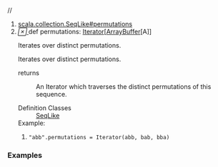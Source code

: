 //
<ol>
<li><a href="https://www.scala-lang.org/api/2.12.3/scala/collection/mutable/ArrayBuffer.html#permutations:Iterator[Repr]">scala.collection.SeqLike#permutations</a></li>
<li name="scala.collection.SeqLike#permutations" visbl="pub" class="indented0 " data-isabs="false" fullcomment="yes" group="Ungrouped"> <a id="permutations:Iterator[Repr]"></a><a id="permutations:Iterator[ArrayBuffer[A]]"></a> <span class="permalink"> <a href="../../../scala/collection/mutable/ArrayBuffer.html#permutations:Iterator[Repr]" title="Permalink"> <i class="material-icons"></i> </a> </span> <span class="modifier_kind"> <span class="modifier"></span> <span class="kind">def</span> </span> <span class="symbol"> <span class="name">permutations</span><span class="result">: <a href="../Iterator.html" class="extype" name="scala.collection.Iterator">Iterator</a>[<a href="" class="extype" name="scala.collection.mutable.ArrayBuffer">ArrayBuffer</a>[<span class="extype" name="scala.collection.mutable.ArrayBuffer.A">A</span>]]</span> </span> <p class="shortcomment cmt">Iterates over distinct permutations.</p>
 <div class="fullcomment">
  <div class="comment cmt">
   <p>Iterates over distinct permutations. </p>
  </div>
  <dl class="paramcmts block">
   <dt>
    returns
   </dt>
   <dd class="cmt">
    <p>An Iterator which traverses the distinct permutations of this sequence.</p>
   </dd>
  </dl>
  <dl class="attributes block"> 
   <dt>
    Definition Classes
   </dt>
   <dd>
    <a href="../SeqLike.html" class="extype" name="scala.collection.SeqLike">SeqLike</a>
   </dd>
   <div class="block">
    Example: 
    <ol>
     <li class="cmt"><p><code>"abb".permutations = Iterator(abb, bab, bba)</code></p></li>
    </ol> 
   </div>
  </dl>
 </div> </li>
        </ol>


### Examples















